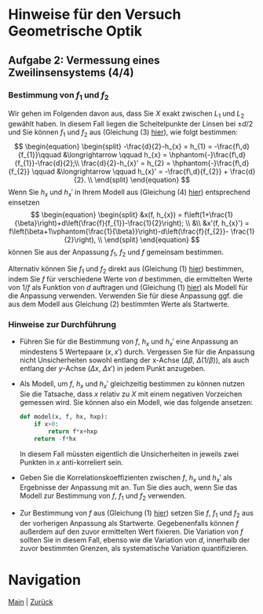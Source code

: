 # Hinweise für den Versuch Geometrische Optik

## Aufgabe 2: Vermessung eines Zweilinsensystems (4/4)

### Bestimmung von $f_{1}$ und $f_{2}$

Wir gehen im Folgenden davon aus, dass Sie $X$ exakt zwischen $L_{1}$ und $L_{2}$ gewählt haben. In diesem Fall liegen die Scheitelpunkte der Linsen bei $\pm d/2$ und Sie können $f_{1}$ und $f_{2}$ aus (Gleichung (3) [hier](https://git.scc.kit.edu/etp-lehre/p1-for-students/-/blob/main/Geometrische%20Optik/Hinweise-Aufgabe-2.md)), wie folgt bestimmen:
$$
\begin{equation}
\begin{split}
-\frac{d}{2}-h_{x} = h_{1} = -\frac{f\,d}{f_{1}}\qquad &\longrightarrow \qquad h_{x} = \hphantom{-}\frac{f\,d}{f_{1}}-\frac{d}{2};\\
\frac{d}{2}-h_{x}' = h_{2} = \hphantom{-}\frac{f\,d}{f_{2}} \qquad &\longrightarrow \qquad h_{x}' =  -\frac{f\,d}{f_{2}} + \frac{d}{2}. \\
\end{split}
\end{equation}
$$
Wenn Sie $h_{x}$ und $h_{x}'$ in Ihrem Modell aus (Gleichung (4) [hier](https://git.scc.kit.edu/etp-lehre/p1-for-students/-/blob/main/Geometrische%20Optik/Hinweise-Aufgabe-2-a.md)) entsprechend einsetzen 
$$
\begin{equation}
\begin{split}
&x(f, h_{x}) = f\left(1+\frac{1}{\beta}\right)+d\left(\frac{f}{f_{1}}-\frac{1}{2}\right); \\
&\\
&x'(f, h_{x}') = f\left(\beta+1\vphantom{\frac{1}{\beta}}\right)-d\left(\frac{f}{f_{2}}- \frac{1}{2}\right), \\
\end{split}
\end{equation}
$$
können Sie aus der Anpassung $f_{1}$, $f_{2}$ und $f$ gemeinsam bestimmen. 

Alternativ können Sie $f_{1}$ und $f_{2}$ direkt aus (Gleichung (1) [hier](https://git.scc.kit.edu/etp-lehre/p1-for-students/-/blob/main/Geometrische%20Optik/Hinweise-Aufgabe-2.md)) bestimmen, indem Sie $f$ für verschiedene Werte von $d$ bestimmen, die ermittelten Werte von $1/f$ als Funktion von $d$ auftragen und (Gleichung (1) [hier](https://git.scc.kit.edu/etp-lehre/p1-for-students/-/blob/main/Geometrische%20Optik/Hinweise-Aufgabe-2.md)) als Modell für die Anpassung verwenden. Verwenden Sie für diese Anpassung ggf. die aus dem Modell aus Gleichung (2) bestimmten Werte als Startwerte.  

### Hinweise zur Durchführung

- Führen Sie für die Bestimmung von $f$, $h_{x}$ und $h_{x}'$ eine Anpassung an mindestens 5 Wertepaare $(x, x')$ durch. Vergessen Sie für die Anpassung nicht Unsicherheiten sowohl entlang der x-Achse ($\Delta\beta$,  $\Delta(1/\beta)$), als auch entlang der $y$-Achse ($\Delta x$, $\Delta x'$) in jedem Punkt anzugeben. 

- Als Modell, um $f$, $h_{x}$ und $h_{x}'$ gleichzeitig bestimmen zu können nutzen Sie die Tatsache, dass $x$ relativ zu $X$ mit einem negativen Vorzeichen gemessen wird. Sie können also ein Modell, wie das folgende ansetzen:

  ```python
  def model(x, f, hx, hxp):
      if x>0:
          return f*x+hxp
      return -f*hx
  ```

  In diesem Fall müssten eigentlich die Unsicherheiten in jeweils zwei Punkten in $x$ anti-korreliert sein.

- Geben Sie die Korrelationskoeffizienten zwischen $f$, $h_{x}$ und $h_{x}'$ als Ergebnisse der Anpassung mit an. Tun Sie dies auch, wenn Sie das Modell zur Bestimmung von $f$, $f_{1}$ und $f_{2}$ verwenden.  

- Zur Bestimmung von $f$ aus (Gleichung (1) [hier](https://git.scc.kit.edu/etp-lehre/p1-for-students/-/blob/main/Geometrische%20Optik/Hinweise-Aufgabe-2.md)) setzen Sie $f$, $f_{1}$ und $f_{2}$ aus der vorherigen Anpassung als Startwerte. Gegebenenfalls können $f$ außerdem auf den zuvor ermittelten Wert fixieren. Die Variation von $f$ sollten Sie in diesem Fall, ebenso wie die Variation von $d$, innerhalb der zuvor bestimmten Grenzen, als systematische Variation quantifizieren. 

# Navigation

 [Main](https://git.scc.kit.edu/etp-lehre/p1-for-students/-/tree/main/Geometrische%20Optik) | [Zurück](https://git.scc.kit.edu/etp-lehre/p1-for-students/-/blob/main/Geometrische%20Optik/Hinweise-Aufgabe-2-b.md)
